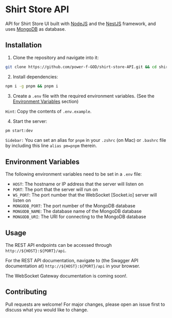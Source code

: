 # Shirt Store API

API for Shirt Store UI built with [NodeJS](https://nodejs.org/) and the [NestJS](https://nestjs.com/) framework, and uses [MongoDB](https://mongodb.com/) as database.

## Installation

1. Clone the repository and navigate into it:

```zsh
git clone https://github.com/power-f-GOD/shirt-store-API.git && cd shirt-store-api
```

2. Install dependencies:

```zsh
npm i -g pnpm && pnpm i
```

3. Create a `.env` file with the required environment variables. (See the [Environment Variables](#environment-variables) section)

`Hint`: Copy the contents of `.env.example`.

4. Start the server:

```zsh
pm start:dev
```

`Sidebar:` You can set an alias for `pnpm` in your `.zshrc` (on Mac) or `.bashrc` file by including this line `alias pm=pnpm` therein.

## Environment Variables

The following environment variables need to be set in a `.env` file:

- `HOST`: The hostname or IP address that the server will listen on
- `PORT`: The port that the server will run on
- `WS_PORT`: The port number that the WebSocket \[Socket.io\] server will listen on
- `MONGODB_PORT`: The port number of the MongoDB database
- `MONGODB_NAME`: The database name of the MongoDB database
- `MONGODB_URI`: The URI for connecting to the MongoDB database

## Usage

The REST API endpoints can be accessed through `http://${HOST}:${PORT}/api`.

For the REST API documentation, navigate to (the Swagger API documentation at) `http://${HOST}:${PORT}/api` in your browser.

The WebSocket Gateway documentation is coming soon!.

## Contributing

Pull requests are welcome! For major changes, please open an issue first to discuss what you would like to change.
